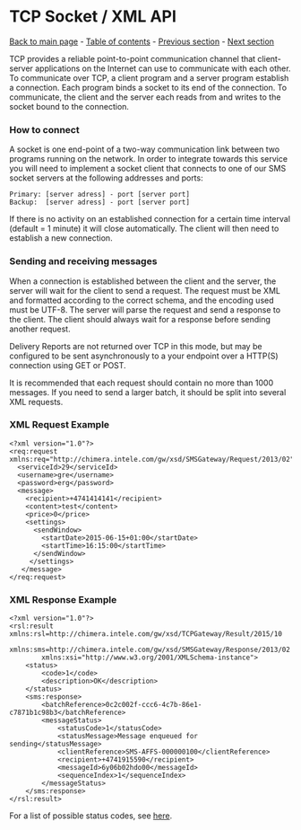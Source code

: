 # TCP Socket / XML API

[Back to main page](https://github.com/Intelecom/sms/) - [Table of contents](/sections/overview.md) - [Previous section](/sections/interfaces/smtp.md) -  [Next section](/sections/interfaces/smpp.md)

TCP provides a reliable point-to-point communication channel that client-server applications on the Internet can use to communicate with each other. To communicate over TCP, a client program and a server program establish a connection. Each program binds a socket to its end of the connection. To communicate, the client and the server each reads from and writes to the socket bound to the connection.

### How to connect

A socket is one end-point of a two-way communication link between two programs running on the network. In order to integrate towards this service you will need to implement a socket client that connects to one of our SMS socket servers at the following addresses and ports:

	Primary: [server adress] - port [server port]
	Backup:  [server adress] - port [server port]


If there is no activity on an established connection for a certain time interval (default = 1 minute) it will close automatically. The client will then need to establish a new connection.

###	Sending and receiving messages

When a connection is established between the client and the server, the server will wait for the client to send a request. The request must be XML and formatted according to the correct schema, and the encoding used must be UTF-8. The server will parse the request and send a response to the client. The client should always wait for a response before sending another request.

Delivery Reports are not returned over TCP in this mode, but may be configured to be sent asynchronously to a your endpoint over a HTTP(S) connection using GET or POST.

It is recommended that each request should contain no more than 1000 messages. If you need to send a larger batch, it should be split into several XML requests.

###	XML Request Example

	<?xml version="1.0"?>
	<req:request xmlns:req="http://chimera.intele.com/gw/xsd/SMSGateway/Request/2013/02">
	  <serviceId>29</serviceId>
	  <username>gre</username>
	  <password>erg</password>
	  <message>
	    <recipient>+4741414141</recipient>
	    <content>test</content>
	    <price>0</price>
	    <settings>
	      <sendWindow>
	        <startDate>2015-06-15+01:00</startDate>
	        <startTime>16:15:00</startTime>
	      </sendWindow>
	     </settings>
	   </message>
	</req:request>

###	XML Response Example

	<?xml version="1.0"?>
	<rsl:result 	xmlns:rsl=http://chimera.intele.com/gw/xsd/TCPGateway/Result/2015/10
		   	xmlns:sms=http://chimera.intele.com/gw/xsd/SMSGateway/Response/2013/02
			xmlns:xsi="http://www.w3.org/2001/XMLSchema-instance">
		<status>
			<code>1</code>
			<description>OK</description>
		</status>
		<sms:response>
			<batchReference>0c2c002f-ccc6-4c7b-86e1-c7871b1c98b3</batchReference>
			<messageStatus>
				<statusCode>1</statusCode>
				<statusMessage>Message enqueued for sending</statusMessage>
				<clientReference>SMS-AFFS-000000100</clientReference>
				<recipient>+4741915590</recipient>
				<messageId>6y06b02hdo00</messageId>
				<sequenceIndex>1</sequenceIndex>
			</messageStatus>
		</sms:response>
	</rsl:result>

For a list of possible status codes, see [here](/sections/common.md#response-parameters).

